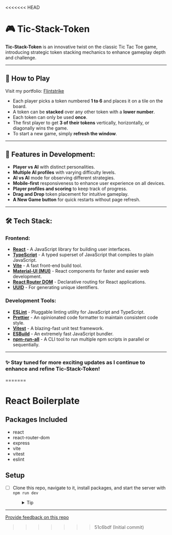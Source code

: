 <<<<<<< HEAD
# 🎮 Tic-Stack-Token

**Tic-Stack-Token** is an innovative twist on the classic Tic Tac Toe game, introducing strategic token stacking mechanics to enhance gameplay depth and challenge.

---

## 🚀 How to Play

Visit my portfolio: [Flintstrike](https://flintstrike.co.nz)

- Each player picks a token numbered **1 to 6** and places it on a tile on the board.
- A token can be **stacked** over any other token with a **lower number**.
- Each token can only be used **once**.
- The first player to get **3 of their tokens** vertically, horizontally, or diagonally wins the game.
- To start a new game, simply **refresh the window**.

---

## 🔧 Features in Development:

- **Player vs AI** with distinct personalities.
- **Multiple AI profiles** with varying difficulty levels.
- **AI vs AI** mode for observing different strategies.
- **Mobile-first** responsiveness to enhance user experience on all devices.
- **Player profiles and scoring** to keep track of progress.
- **Drag and Drop** token placement for intuitive gameplay.
- **A New Game button** for quick restarts without page refresh.

---

## 🛠 Tech Stack:

### Frontend:

- **[React](https://reactjs.org/)** - A JavaScript library for building user interfaces.
- **[TypeScript](https://www.typescriptlang.org/)** - A typed superset of JavaScript that compiles to plain JavaScript.
- **[Vite](https://vitejs.dev/)** - A fast front-end build tool.
- **[Material-UI (MUI)](https://mui.com/)** - React components for faster and easier web development.
- **[React Router DOM](https://reactrouter.com/)** - Declarative routing for React applications.
- **[UUID](https://www.npmjs.com/package/uuid)** - For generating unique identifiers.

### Development Tools:

- **[ESLint](https://eslint.org/)** - Pluggable linting utility for JavaScript and TypeScript.
- **[Prettier](https://prettier.io/)** - An opinionated code formatter to maintain consistent code style.
- **[Vitest](https://vitest.dev/)** - A blazing-fast unit test framework.
- **[ESBuild](https://esbuild.github.io/)** - An extremely fast JavaScript bundler.
- **[npm-run-all](https://www.npmjs.com/package/npm-run-all)** - A CLI tool to run multiple npm scripts in parallel or sequentially.

---

### ✨ Stay tuned for more exciting updates as I continue to enhance and refine Tic-Stack-Token!
=======
# React Boilerplate

## Packages Included

- react
- react-router-dom
- express
- vite
- vitest
- eslint

## Setup

- [ ] Clone this repo, navigate to it, install packages, and start the server with `npm run dev`
  <details style="padding-left: 2em">
    <summary>Tip</summary>

    ```sh
    npm install
    npm run dev
    ```
  </details>

---
[Provide feedback on this repo](https://docs.google.com/forms/d/e/1FAIpQLSfw4FGdWkLwMLlUaNQ8FtP2CTJdGDUv6Xoxrh19zIrJSkvT4Q/viewform?usp=pp_url&entry.1958421517=boilerplate-react)
>>>>>>> 51c6bdf (Initial commit)
